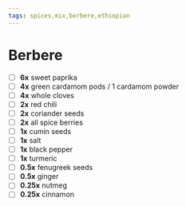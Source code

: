 ```yaml
---
tags: spices,mix,berbere,ethiopian
---
```


# Berbere

- [ ] __6x__        sweet paprika
- [ ] __4x__        green cardamom pods / 1 cardamom powder
- [ ] __4x__        whole cloves
- [ ] __2x__        red chili
- [ ] __2x__        coriander seeds
- [ ] __2x__        all spice berries
- [ ] __1x__        cumin seeds
- [ ] __1x__        salt
- [ ] __1x__        black pepper
- [ ] __1x__        turmeric
- [ ] __0.5x__      fenugreek seeds
- [ ] __0.5x__      ginger
- [ ] __0.25x__     nutmeg
- [ ] __0.25x__     cinnamon
